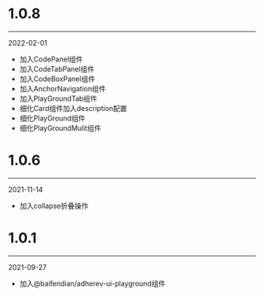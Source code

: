 # 1.0.8

***

2022-02-01

* 加入CodePanel组件
* 加入CodeTabPanel组件
* 加入CodeBoxPanel组件
* 加入AnchorNavigation组件
* 加入PlayGroundTab组件
* 细化Card组件加入description配置
* 细化PlayGround组件
* 细化PlayGroundMulit组件

# 1.0.6

***

2021-11-14

* 加入collapse折叠操作

# 1.0.1

***

2021-09-27

* 加入@baifendian/adherev-ui-playground组件
